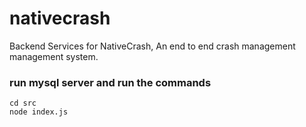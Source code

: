 # nativecrash
 Backend Services for NativeCrash, An end to end crash management management system.


### run mysql server and run the commands
```
cd src
node index.js
```